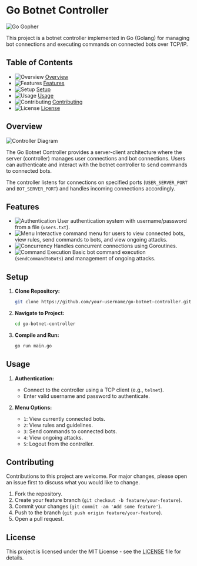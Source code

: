 # Go Botnet Controller

![Go Gopher](https://golang.org/doc/gopher/doc.png)

This project is a botnet controller implemented in Go (Golang) for managing bot connections and executing commands on connected bots over TCP/IP.

## Table of Contents

- ![Overview](https://example.com/overview.png) [Overview](#overview)
- ![Features](https://example.com/features.png) [Features](#features)
- ![Setup](https://example.com/setup.png) [Setup](#setup)
- ![Usage](https://example.com/usage.png) [Usage](#usage)
- ![Contributing](https://example.com/contributing.png) [Contributing](#contributing)
- ![License](https://example.com/license.png) [License](#license)

## Overview

![Controller Diagram](https://example.com/controller-diagram.png)

The Go Botnet Controller provides a server-client architecture where the server (controller) manages user connections and bot connections. Users can authenticate and interact with the botnet controller to send commands to connected bots.

The controller listens for connections on specified ports (`USER_SERVER_PORT` and `BOT_SERVER_PORT`) and handles incoming connections accordingly.

## Features

- ![Authentication](https://example.com/authentication.png) User authentication system with username/password from a file (`users.txt`).
- ![Menu](https://example.com/menu.png) Interactive command menu for users to view connected bots, view rules, send commands to bots, and view ongoing attacks.
- ![Concurrency](https://example.com/concurrency.png) Handles concurrent connections using Goroutines.
- ![Command Execution](https://example.com/command-execution.png) Basic bot command execution (`sendCommandToBots`) and management of ongoing attacks.

## Setup

1. **Clone Repository:**

   ```bash
   git clone https://github.com/your-username/go-botnet-controller.git
   ```

2. **Navigate to Project:**

   ```bash
   cd go-botnet-controller
   ```

3. **Compile and Run:**

   ```bash
   go run main.go
   ```

## Usage

1. **Authentication:**

   - Connect to the controller using a TCP client (e.g., `telnet`).
   - Enter valid username and password to authenticate.

2. **Menu Options:**

   - `1`: View currently connected bots.
   - `2`: View rules and guidelines.
   - `3`: Send commands to connected bots.
   - `4`: View ongoing attacks.
   - `5`: Logout from the controller.

## Contributing

Contributions to this project are welcome. For major changes, please open an issue first to discuss what you would like to change.

1. Fork the repository.
2. Create your feature branch (`git checkout -b feature/your-feature`).
3. Commit your changes (`git commit -am 'Add some feature'`).
4. Push to the branch (`git push origin feature/your-feature`).
5. Open a pull request.

## License

This project is licensed under the MIT License - see the [LICENSE](LICENSE) file for details.
